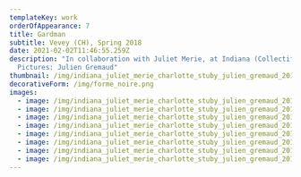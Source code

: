 ```yaml
---
templateKey: work
orderOfAppearance: 7
title: Gardman
subtitle: Vevey (CH), Spring 2018
date: 2021-02-02T11:46:55.259Z
description: "In collaboration with Juliet Merie, at Indiana (Collectif RATS).
  Pictures: Julien Gremaud"
thumbnail: /img/indiana_juliet_merie_charlotte_stuby_julien_gremaud_2018_web_10.jpg
decorativeForm: /img/forme_noire.png
images:
  - image: /img/indiana_juliet_merie_charlotte_stuby_julien_gremaud_2018_web_01.jpg
  - image: /img/indiana_juliet_merie_charlotte_stuby_julien_gremaud_2018_web_03.jpg
  - image: /img/indiana_juliet_merie_charlotte_stuby_julien_gremaud_2018_web_09.jpg
  - image: /img/indiana_juliet_merie_charlotte_stuby_julien_gremaud_2018_web_11.jpg
  - image: /img/indiana_juliet_merie_charlotte_stuby_julien_gremaud_2018_web_13.jpg
  - image: /img/indiana_juliet_merie_charlotte_stuby_julien_gremaud_2018_web_16.jpg
  - image: /img/indiana_juliet_merie_charlotte_stuby_julien_gremaud_2018_web_20.jpg
  - image: /img/indiana_juliet_merie_charlotte_stuby_julien_gremaud_2018_web_23.jpg
---
```

